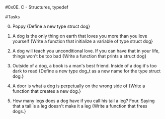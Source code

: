 #0x0E. C - Structures, typedef

#Tasks

0. Poppy
{Define a new type struct dog}

1. A dog is the only thing on earth that loves you more than you love yourself
{Write a function that initialize a variable of type struct dog}

2. A dog will teach you unconditional love. If you can have that in your life, things won't be too bad
{Write a function that prints a struct dog}

3. Outside of a dog, a book is a man's best friend. Inside of a dog it's too dark to read
{Define a new type dog_t as a new name for the type struct dog.}

4. A door is what a dog is perpetually on the wrong side of
{Write a function that creates a new dog.}

5. How many legs does a dog have if you call his tail a leg? Four. Saying that a tail is a leg doesn't make it a leg
{Write a function that frees dogs.}
